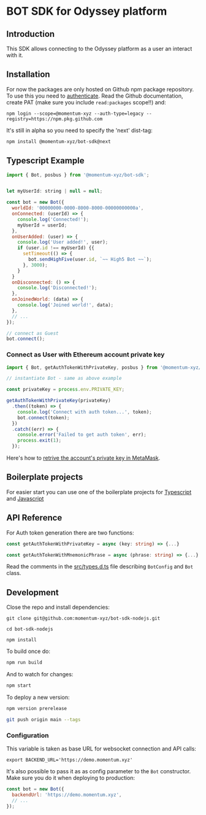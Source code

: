 # BOT SDK for Odyssey platform

## Introduction

This SDK allows connecting to the Odyssey platform as a user an interact with it.

## Installation

For now the packages are only hosted on Github npm package repository.
To use this you need to [authenticate](https://docs.github.com/en/packages/working-with-a-github-packages-registry/working-with-the-npm-registry#authenticating-to-github-packages).
Read the Github documentation, create PAT (make sure you include `read:packages` scope!!) and:

```shell
npm login --scope=@momentum-xyz --auth-type=legacy --registry=https://npm.pkg.github.com
```

It's still in alpha so you need to specify the 'next' dist-tag:

```bash
npm install @momentum-xyz/bot-sdk@next
```

## Typescript Example

```js
import { Bot, posbus } from '@momentum-xyz/bot-sdk';


let myUserId: string | null = null;

const bot = new Bot({
  worldId: '00000000-0000-8000-8000-00000000000a',
  onConnected: (userId) => {
    console.log('Connected!');
    myUserId = userId;
  },
  onUserAdded: (user) => {
    console.log('User added!', user);
    if (user.id !== myUserId) {{
      setTimeout(() => {
        bot.sendHighFive(user.id, `~~ High5 Bot ~~`);
      }, 3000);
    }
  }
  onDisconnected: () => {
    console.log('Disconnected!');
  },
  onJoinedWorld: (data) => {
    console.log('Joined world!', data);
  },
  // ...
});

// connect as Guest
bot.connect();
```

### Connect as User with Ethereum account private key

```js
import { Bot, getAuthTokenWithPrivateKey, posbus } from '@momentum-xyz/bot-sdk';

// instantiate Bot - same as above example

const privateKey = process.env.PRIVATE_KEY;

getAuthTokenWithPrivateKey(privateKey)
  .then((token) => {
    console.log('Connect with auth token...', token);
    bot.connect(token);
  })
  .catch((err) => {
    console.error('Failed to get auth token', err);
    process.exit(1);
  });
```

Here's how to [retrive the account's private key in MetaMask](https://support.metamask.io/hc/en-us/articles/360015289632-How-to-export-an-account-s-private-key).

## Boilerplate projects

For easier start you can use one of the boilerplate projects for [Typescript](https://github.com/momentum-xyz/bot-nodejs-ts-example) and [Javascript](https://github.com/momentum-xyz/bot-nodejs-example)

## API Reference

For Auth token generation there are two functions:

```ts
const getAuthTokenWithPrivateKey = async (key: string) => {...}

const getAuthTokenWithMnemonicPhrase = async (phrase: string) => {...}
```

Read the comments in the [src/types.d.ts](src/types.d.ts) file describing `BotConfig` and `Bot` class.

## Development

Close the repo and install dependencies:

```
git clone git@github.com:momentum-xyz/bot-sdk-nodejs.git

cd bot-sdk-nodejs

npm install
```

To build once do:

```bash
npm run build
```

And to watch for changes:

```bash
npm start
```

To deploy a new version:

```bash
npm version prerelease

git push origin main --tags
```

### Configuration

This variable is taken as base URL for websocket connection and API calls:

```
export BACKEND_URL='https://demo.momentum.xyz'
```

It's also possible to pass it as as config parameter to the `Bot` constructor. Make sure you do it when deploying to production:

```js
const bot = new Bot({
  backendUrl: 'https://demo.momentum.xyz',
  // ...
});
```
